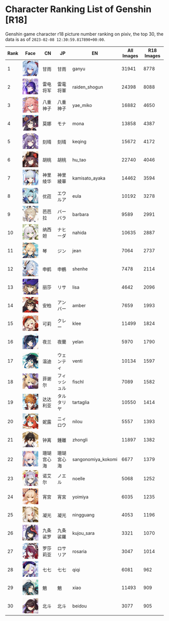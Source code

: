 # Character Ranking List of Genshin [R18]

Genshin game character r18 picture number ranking on pixiv, the top 30, the data is as of `2023-02-08 12:30:59.817890+00:00`.

|   Rank | Face                                                        | CN    | JP     | EN                 |   All Images |   R18 Images |
|--------|-------------------------------------------------------------|-------|--------|--------------------|--------------|--------------|
|      1 | ![ganyu](./images/logo_ganyu.png)                           | 甘雨    | 甘雨     | ganyu              |        31941 |         8778 |
|      2 | ![raiden_shogun](./images/logo_raiden_shogun.png)           | 雷电将军  | 雷電将軍   | raiden_shogun      |        24398 |         8088 |
|      3 | ![yae_miko](./images/logo_yae_miko.png)                     | 八重神子  | 八重神子   | yae_miko           |        16882 |         4650 |
|      4 | ![mona](./images/logo_mona.png)                             | 莫娜    | モナ     | mona               |        13858 |         4387 |
|      5 | ![keqing](./images/logo_keqing.png)                         | 刻晴    | 刻晴     | keqing             |        15672 |         4172 |
|      6 | ![hu_tao](./images/logo_hu_tao.png)                         | 胡桃    | 胡桃     | hu_tao             |        22740 |         4046 |
|      7 | ![kamisato_ayaka](./images/logo_kamisato_ayaka.png)         | 神里绫华  | 神里綾華   | kamisato_ayaka     |        14462 |         3594 |
|      8 | ![eula](./images/logo_eula.png)                             | 优菈    | エウルア   | eula               |        10192 |         3278 |
|      9 | ![barbara](./images/logo_barbara.png)                       | 芭芭拉   | バーバラ   | barbara            |         9589 |         2991 |
|     10 | ![nahida](./images/logo_nahida.png)                         | 纳西妲   | ナヒーダ   | nahida             |        10635 |         2887 |
|     11 | ![jean](./images/logo_jean.png)                             | 琴     | ジン     | jean               |         7064 |         2737 |
|     12 | ![shenhe](./images/logo_shenhe.png)                         | 申鹤    | 申鶴     | shenhe             |         7478 |         2114 |
|     13 | ![lisa](./images/logo_lisa.png)                             | 丽莎    | リサ     | lisa               |         4642 |         2096 |
|     14 | ![amber](./images/logo_amber.png)                           | 安柏    | アンバー   | amber              |         7659 |         1993 |
|     15 | ![klee](./images/logo_klee.png)                             | 可莉    | クレー    | klee               |        11499 |         1824 |
|     16 | ![yelan](./images/logo_yelan.png)                           | 夜兰    | 夜蘭     | yelan              |         5970 |         1790 |
|     17 | ![venti](./images/logo_venti.png)                           | 温迪    | ウェンティ  | venti              |        10134 |         1597 |
|     18 | ![fischl](./images/logo_fischl.png)                         | 菲谢尔   | フィッシュル | fischl             |         7089 |         1582 |
|     19 | ![tartaglia](./images/logo_tartaglia.png)                   | 达达利亚  | タルタリヤ  | tartaglia          |        10550 |         1414 |
|     20 | ![nilou](./images/logo_nilou.png)                           | 妮露    | ニィロウ   | nilou              |         5557 |         1393 |
|     21 | ![zhongli](./images/logo_zhongli.png)                       | 钟离    | 鍾離     | zhongli            |        11897 |         1382 |
|     22 | ![sangonomiya_kokomi](./images/logo_sangonomiya_kokomi.png) | 珊瑚宫心海 | 珊瑚宮心海  | sangonomiya_kokomi |         6677 |         1379 |
|     23 | ![noelle](./images/logo_noelle.png)                         | 诺艾尔   | ノエル    | noelle             |         5068 |         1252 |
|     24 | ![yoimiya](./images/logo_yoimiya.png)                       | 宵宫    | 宵宮     | yoimiya            |         6035 |         1235 |
|     25 | ![ningguang](./images/logo_ningguang.png)                   | 凝光    | 凝光     | ningguang          |         4053 |         1196 |
|     26 | ![kujou_sara](./images/logo_kujou_sara.png)                 | 九条裟罗  | 九条裟羅   | kujou_sara         |         3321 |         1070 |
|     27 | ![rosaria](./images/logo_rosaria.png)                       | 罗莎莉亚  | ロサリア   | rosaria            |         3047 |         1014 |
|     28 | ![qiqi](./images/logo_qiqi.png)                             | 七七    | 七七     | qiqi               |         6081 |          962 |
|     29 | ![xiao](./images/logo_xiao.png)                             | 魈     | 魈      | xiao               |        11493 |          909 |
|     30 | ![beidou](./images/logo_beidou.png)                         | 北斗    | 北斗     | beidou             |         3077 |          905 |
